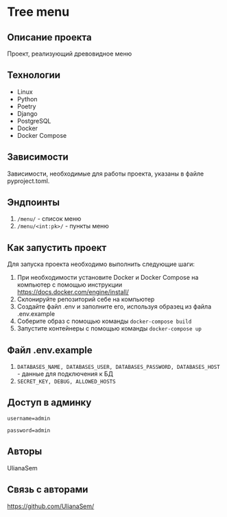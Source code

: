# Tree menu

## Описание проекта

Проект, реализующий древовидное меню

## Технологии

- Linux
- Python
- Poetry
- Django
- PostgreSQL
- Docker
- Docker Compose

## Зависимости

Зависимости, необходимые для работы проекта, указаны в файле pyproject.toml.

## Эндпоинты
1. `/menu/` - список меню
2. `/menu/<int:pk>/` - пункты меню

## Как запустить проект

Для запуска проекта необходимо выполнить следующие шаги:
1. При необходимости установите Docker и Docker Compose на компьютер с помощью инструкции https://docs.docker.com/engine/install/
2. Cклонируйте репозиторий себе на компьютер
3. Создайте файл .env и заполните его, используя образец из файла .env.example
4. Соберите образ с помощью команды `docker-compose build`
5. Запустите контейнеры с помощью команды `docker-compose up`

## Файл .env.example

1. `DATABASES_NAME, DATABASES_USER, DATABASES_PASSWORD, DATABASES_HOST` - данные для подключения к БД
2. `SECRET_KEY, DEBUG, ALLOWED_HOSTS`

## Доступ в админку

`username=admin`

`password=admin`

## Авторы

UlianaSem

## Связь с авторами

https://github.com/UlianaSem/
